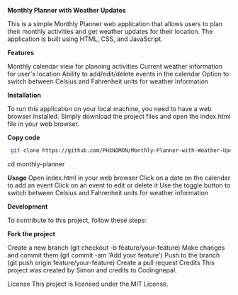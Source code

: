 **Monthly Planner with Weather Updates**

This is a simple Monthly Planner web application that allows users to plan their monthly activities and get weather updates for their location. The application is built using HTML, CSS, and JavaScript.

**Features**

Monthly calendar view for planning activities
Current weather information for user's location
Ability to add/edit/delete events in the calendar
Option to switch between Celsius and Fahrenheit units for weather information

**Installation**

To run this application on your local machine, you need to have a web browser installed. Simply download the project files and open the index.html file in your web browser.

**Copy code**

```bash
 git clone https://github.com/PH3NOMON/Monthly-Planner-with-Weather-Updates.git
```
cd monthly-planner

**Usage**
Open index.html in your web browser
Click on a date on the calendar to add an event
Click on an event to edit or delete it
Use the toggle button to switch between Celsius and Fahrenheit units for weather information

**Development**

To contribute to this project, follow these steps:

**Fork the project**

Create a new branch (git checkout -b feature/your-feature)
Make changes and commit them (git commit -am 'Add your feature')
Push to the branch (git push origin feature/your-feature)
Create a pull request
Credits
This project was created by Simon and credits to Codingnepal.

License
This project is licensed under the MIT License.
